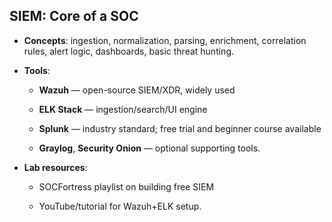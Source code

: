 ## SIEM: Core of a SOC

- **Concepts**: ingestion, normalization, parsing, enrichment, correlation rules, alert logic, dashboards, basic threat hunting.
    
- **Tools**:
    
    - **Wazuh** — open-source SIEM/XDR, widely used 
        
    - **ELK Stack** — ingestion/search/UI engine
        
    - **Splunk** — industry standard; free trial and beginner course available
        
    - **Graylog**, **Security Onion** — optional supporting tools.
        
- **Lab resources**:
    
    - SOCFortress playlist on building free SIEM 

    - YouTube/tutorial for Wazuh+ELK setup.